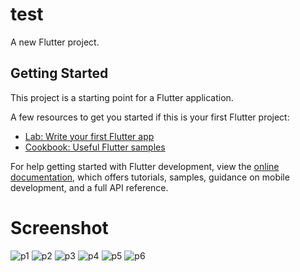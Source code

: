 # test

A new Flutter project.

## Getting Started

This project is a starting point for a Flutter application.

A few resources to get you started if this is your first Flutter project:

- [Lab: Write your first Flutter app](https://docs.flutter.dev/get-started/codelab)
- [Cookbook: Useful Flutter samples](https://docs.flutter.dev/cookbook)

For help getting started with Flutter development, view the
[online documentation](https://docs.flutter.dev/), which offers tutorials,
samples, guidance on mobile development, and a full API reference.

# Screenshot

![p1](https://user-images.githubusercontent.com/46808069/176465181-85bbd539-8f9b-44ad-8356-94dc628c0aab.PNG)
![p2](https://user-images.githubusercontent.com/46808069/176466148-49d04050-6402-4edb-b82a-e636c01abaf7.PNG)
![p3](https://user-images.githubusercontent.com/46808069/176466221-bf2463e8-58b8-4695-a4bb-9e09c416153a.PNG)
![p4](https://user-images.githubusercontent.com/46808069/176466270-7aa60d6d-8de2-4f66-b218-37e56045ab4d.PNG)
![p5](https://user-images.githubusercontent.com/46808069/176466301-366ee5b7-9b73-409c-a72f-1ad84514f636.PNG)
![p6](https://user-images.githubusercontent.com/46808069/176466337-4010127f-c76a-4ff1-815c-6ba50fcb1325.PNG)
